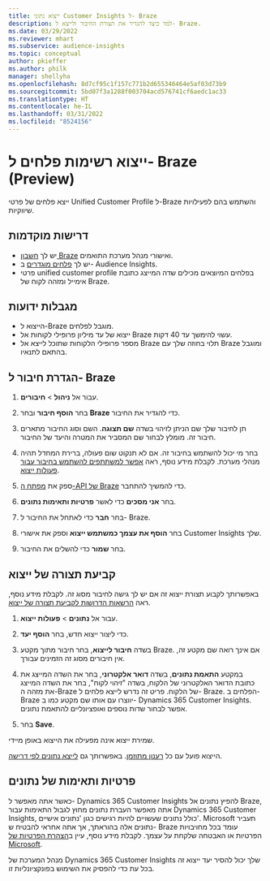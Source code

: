 ```yaml
---
title: ייצוא נתוני Customer Insights ל- Braze
description: למד כיצד להגדיר את תצורת החיבור ולייצא ל- Braze.
ms.date: 03/29/2022
ms.reviewer: mhart
ms.subservice: audience-insights
ms.topic: conceptual
author: pkieffer
ms.author: philk
manager: shellyha
ms.openlocfilehash: 8d7cf95c1f157c771b2d655346464e5af03d73b9
ms.sourcegitcommit: 5bd07f3a1288f003704acd576741cf6aedc1ac33
ms.translationtype: HT
ms.contentlocale: he-IL
ms.lasthandoff: 03/31/2022
ms.locfileid: "8524156"
---
```

# <a name="export-segment-lists-to-braze-preview"></a>ייצוא רשימות פלחים ל- Braze ‏(Preview)

ייצא פלחים של פרטי Unified Customer Profile ל-Braze והשתמש בהם לפעילויות שיווקיות.

## <a name="prerequisites"></a>דרישות מוקדמות

-   יש לך [חשבון Braze](https://www.braze.com/) ואישורי מנהל מערכת התואמים.
-   יש לך [פלחים מוגדרים](segments.md) ב- Audience Insights.
-   פרטי unified customer profile בפלחים המיוצאים מכילים שדה המייצג כתובת אימייל ומזהה לקוח של Braze. 

## <a name="known-limitations"></a>מגבלות ידועות

- הייצוא ל-Braze מוגבל לפלחים.
- ייצוא של עד מיליון פרופילי לקוחות אל Braze עשוי להימשך עד 40 דקות. 
- מספר פרופילי הלקוחות שתוכל לייצא אל Braze תלוי בחוזה שלך עם Braze ומוגבל בהתאם לתנאיו.

## <a name="set-up-connection-to-braze"></a>הגדרת חיבור ל- Braze

1. עבור אל **ניהול** > **חיבורים**.

1. בחר **הוסף חיבור** ובחר **Braze** כדי להגדיר את החיבור.

1. תן לחיבור שלך שם הניתן לזיהוי בשדה **שם תצוגה**. השם וסוג החיבור מתארים חיבור זה. מומלץ לבחור שם המסביר את המטרה והיעד של החיבור.

1. בחר מי יכול להשתמש בחיבור זה. אם לא תנקוט שום פעולה, ברירת המחדל תהיה מנהלי מערכת. לקבלת מידע נוסף, ראה [אפשר למשתתפים להשתמש בחיבור עבור פעולות ייצוא](connections.md#allow-contributors-to-use-a-connection-for-exports).

1. ספק את [מפתח ה-API של Braze](https://www.braze.com/docs/api/basics/) כדי להמשיך להתחבר. 

1. בחר **אני מסכים** כדי לאשר **פרטיות ותאימות נתונים**.

1. בחר **חבר** כדי לאתחל את החיבור ל- Braze.

1. בחר **הוסף את עצמך כמשתמש ייצוא** וספק את אישורי Customer Insights שלך.

1. בחר **שמור** כדי להשלים את החיבור.

## <a name="configure-an-export"></a>קביעת תצורה של ייצוא

באפשרותך לקבוע תצורת ייצוא זה אם יש לך גישה לחיבור מסוג זה. לקבלת מידע נוסף, ראה [הרשאות הדרושות לקביעת תצורה של ייצוא](export-destinations.md#set-up-a-new-export).

1. עבור אל **נתונים** > **פעולות ייצוא**.

1. כדי ליצור ייצוא חדש, בחר **הוסף יעד**.

1. בשדה **חיבור לייצוא**, בחר חיבור מתוך מקטע Braze. אם אינך רואה שם מקטע זה, אין חיבורים מסוג זה הזמינים עבורך.  

3. במקטע **התאמת נתונים**, בשדה **דואר אלקטרוני**, בחר את השדה המייצג את כתובת הדואר האלקטרוני של הלקוח, בשדה "זיהוי לקוח", בחר את השדה המייצג את מזהה ה-Braze של הלקוח. פריט זה נדרש לייצא פלחים ל- Braze. הפלחים ב-Braze יווצרו עם אותו שם מקטע כמו ב- Dynamics 365 Customer Insights. אפשר לבחור שדות נוספים ואופציונליים להתאמת נתונים. 

1. בחר **Save**.

שמירת ייצוא אינה מפעילה את הייצוא באופן מיידי.

הייצוא פועל עם כל [רענון מתוזמן](system.md#schedule-tab). באפשרותך גם [לייצא נתונים לפי דרישה](export-destinations.md#run-exports-on-demand). 


## <a name="data-privacy-and-compliance"></a>פרטיות ותאימות של נתונים

כאשר אתה מאפשר ל- Dynamics 365 Customer Insights להפיץ נתונים אל Braze, אתה מאפשר העברת נתונים מחוץ לגבול התאימות עבור Dynamics 365 Customer Insights, כולל נתונים שעשויים להיות רגישים כגון 'נתונים אישיים'. Microsoft תעביר נתונים אלה בהוראתך, אך אתה אחראי להבטיח ש- Braze עומד בכל מחויבויות הפרטיות או האבטחה שלקחת על עצמך. לקבלת מידע נוסף, עיין ב[הצהרת הפרטיות של Microsoft](https://go.microsoft.com/fwlink/?linkid=396732).

מנהל המערכת של Dynamics 365 Customer Insights שלך יכול להסיר יעד ייצוא זה בכל עת כדי להפסיק את השימוש בפונקציונליות זו.
